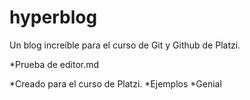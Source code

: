 # hyperblog
Un blog increíble para el curso de Git y Github de Platzi.


*Prueba de editor.md

*Creado para el curso de Platzi.
*Ejemplos
*Genial